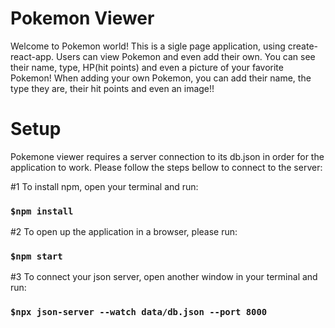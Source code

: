 # Pokemon Viewer

Welcome to Pokemon world! This is a sigle page application, using create-react-app. Users can view Pokemon and even add their own. You can see their name, type, HP(hit points) and even a picture of your favorite Pokemon! When adding your own Pokemon, you can add their name, the type they are, their hit points and even an image!!

# Setup

Pokemone viewer requires a server connection to its db.json in order for the application to work. Please follow the steps bellow to connect to the server:

#1 To install npm, open your terminal and run:

### `$npm install`

#2 To open up the application in a browser, please run:

### `$npm start`

#3 To connect your json server, open another window in your terminal and run:

### `$npx json-server --watch data/db.json --port 8000`

